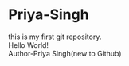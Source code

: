# Priya-Singh
this is my first git repository.
<br>
Hello World!
<br>
Author-Priya Singh(new to Github)
